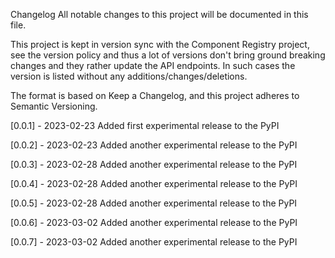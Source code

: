 Changelog
All notable changes to this project will be documented in this file.

This project is kept in version sync with the Component Registry project, see the version policy and thus a lot of versions don't bring ground breaking changes and they rather update the API endpoints. In such cases the version is listed without any additions/changes/deletions.

The format is based on Keep a Changelog, and this project adheres to Semantic Versioning.

[0.0.1] - 2023-02-23
Added
first experimental release to the PyPI

[0.0.2] - 2023-02-23
Added
another experimental release to the PyPI

[0.0.3] - 2023-02-28
Added
another experimental release to the PyPI

[0.0.4] - 2023-02-28
Added
another experimental release to the PyPI

[0.0.5] - 2023-02-28
Added
another experimental release to the PyPI

[0.0.6] - 2023-03-02
Added
another experimental release to the PyPI

[0.0.7] - 2023-03-02
Added
another experimental release to the PyPI